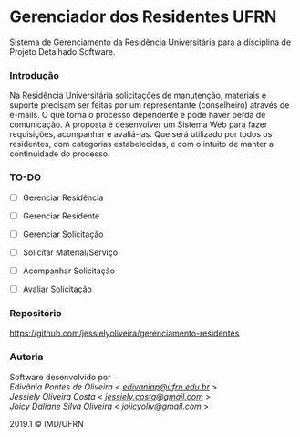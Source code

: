 # Gerenciador dos Residentes UFRN
Sistema de Gerenciamento da Residência Universitária para a disciplina de Projeto Detalhado Software.


### Introdução

Na Residência Universitária solicitações de manutenção, materiais e suporte precisam ser feitas por um representante (conselheiro) através de e-mails.
O que torna o processo dependente e pode haver perda de comunicação.
A proposta é desenvolver um Sistema Web para fazer requisições, acompanhar e avaliá-las.
Que será utilizado por todos os residentes, com categorias estabelecidas, e com o intuito de manter a continuidade do processo.


### TO-DO

- [ ] Gerenciar Residência
- [ ] Gerenciar Residente
- [ ] Gerenciar Solicitação
- [ ] Solicitar Material/Serviço
- [ ] Acompanhar Solicitação
- [ ] Avaliar Solicitação


### Repositório

https://github.com/jessielyoliveira/gerenciamento-residentes


### Autoria

Software desenvolvido por  
_Edivânia Pontes de Oliveira_ < *edivaniap@ufrn.edu.br* >  
_Jessiely Oliveira Costa_ < *jessiely.costa@gmail.com* >  
_Joicy Daliane Silva Oliveira_ < *joiicyoliv@gmail.com* >  

2019.1 &copy; IMD/UFRN
